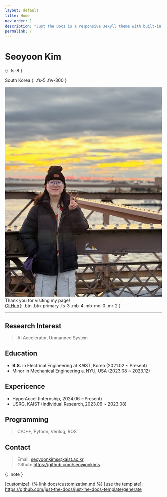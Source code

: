 ```yaml
---
layout: default
title: Home
nav_order: 1
description: "Just the Docs is a responsive Jekyll theme with built-in search that is easily customizable and hosted on GitHub Pages."
permalink: /
---
```


# Seoyoon Kim
{: .fs-8 }

South Korea
{: .fs-5 .fw-300 }

![ex_screenshot](./assets/images/me.jpg)  
Thank you for visiting my page!  
[GitHub][Github]{: .btn .btn-primary .fs-3 .mb-4 .mb-md-0 .mr-2 }

---

## Research Interest

> AI Accelerator, Unmanned System


## Education

- **B.S.** in Electrical Engineering at KAIST, Korea (2021.02 ~ Present)
- Minor in Mechanical Engineering at NYU, USA (2023.08 ~ 2023.12)


## Expericence

- HyperAccel (Internship, 2024.06 ~ Present)  
- USRG, KAIST (Individual Research, 2023.06 ~ 2023.08)


## Programming

> C/C++, Python, Verilog, ROS


## Contact

> Email: seoyoonkims@kaist.ac.kr  
> Github: https://github.com/seoyoonkims

{: .note }




[Jekyll]: https://jekyllrb.com
[Markdown]: https://daringfireball.net/projects/markdown/
[Liquid]: https://github.com/Shopify/liquid/wiki
[Front matter]: https://jekyllrb.com/docs/front-matter/
[Jekyll configuration]: https://jekyllrb.com/docs/configuration/
[source file for this page]: https://github.com/just-the-docs/just-the-docs/blob/main/index.md
[Just the Docs Template]: https://just-the-docs.github.io/just-the-docs-template/
[Just the Docs]: https://just-the-docs.com
[Github]: https://github.com/seoyoonkims
[Just the Docs README]: https://github.com/just-the-docs/just-the-docs/blob/main/README.md
[GitHub Pages]: https://pages.github.com/
[Template README]: https://github.com/just-the-docs/just-the-docs-template/blob/main/README.md
[GitHub Pages / Actions workflow]: https://github.blog/changelog/2022-07-27-github-pages-custom-github-actions-workflows-beta/
[customize]: {% link docs/customization.md %}
[use the template]: https://github.com/just-the-docs/just-the-docs-template/generate
